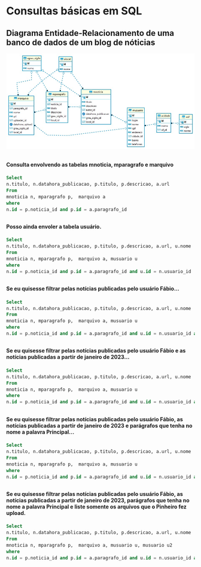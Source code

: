 # Consultas básicas em SQL

## Diagrama Entidade-Relacionamento de uma banco de dados de um blog de nóticias
![DER](https://github.com/jpmjunior/querys-sql/blob/main/der-blog-noticias.jpeg?raw=true)

##
#### Consulta envolvendo as tabelas mnoticia, mparagrafo e marquivo
```sql
Select
n.titulo, n.datahora_publicacao, p.titulo, p.descricao, a.url
From
mnoticia n, mparagrafo p,  marquivo a
where
n.id = p.noticia_id and p.id = a.paragrafo_id
```
## 
#### Posso ainda envoler a tabela usuário.
```sql
Select
n.titulo, n.datahora_publicacao, p.titulo, p.descricao, a.url, u.nome
From
mnoticia n, mparagrafo p,  marquivo a, musuario u
where
n.id = p.noticia_id and p.id = a.paragrafo_id and u.id = n.usuario_id
```
## 
#### Se eu quisesse filtrar pelas notícias publicadas pelo usuário Fábio...
```sql
Select
n.titulo, n.datahora_publicacao, p.titulo, p.descricao, a.url, u.nome
From
mnoticia n, mparagrafo p,  marquivo a, musuario u
where
n.id = p.noticia_id and p.id = a.paragrafo_id and u.id = n.usuario_id and u.nome ='Fabio'
```
## 
#### Se eu quisesse filtrar pelas notícias publicadas pelo usuário Fábio e as notícias publicadas a partir de janeiro de 2023...
```sql
Select
n.titulo, n.datahora_publicacao, p.titulo, p.descricao, a.url, u.nome
From
mnoticia n, mparagrafo p,  marquivo a, musuario u
where
n.id = p.noticia_id and p.id = a.paragrafo_id and u.id = n.usuario_id and u.nome ='Fabio' and n.datahora_publicacao > '01-01-2023'
```
## 
#### Se eu quisesse filtrar pelas notícias publicadas pelo usuário Fábio, as notícias publicadas a partir de janeiro de 2023 e parágrafos que tenha no nome a palavra Principal...
```sql
Select
n.titulo, n.datahora_publicacao, p.titulo, p.descricao, a.url, u.nome
From
mnoticia n, mparagrafo p,  marquivo a, musuario u
where
n.id = p.noticia_id and p.id = a.paragrafo_id and u.id = n.usuario_id and u.nome ='Fabio' and n.datahora_publicacao > '01-01-2023' and p.titulo like '%Paragrafo%'
```
## 
#### Se eu quisesse filtrar pelas notícias publicadas pelo usuário Fábio, as notícias publicadas a partir de janeiro de 2023, parágrafos que tenha no nome a palavra Principal e liste somente os arquivos que o Pinheiro fez upload.
```sql
Select
n.titulo, n.datahora_publicacao, p.titulo, p.descricao, a.url, u.nome
From
mnoticia n, mparagrafo p,  marquivo a, musuario u, musuario u2
where
n.id = p.noticia_id and p.id = a.paragrafo_id and u.id = n.usuario_id and u.nome ='Fabio' and n.datahora_publicacao > '01-01-2023' and p.titulo like '%Paragrafo%' and u2.id = a.uploader_id and u2.nome = 'Pinheiro'
```

